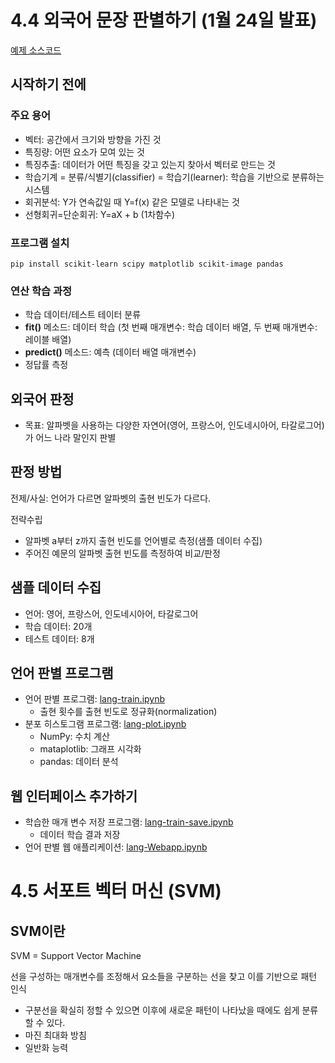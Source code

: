# 4.4 외국어 문장 판별하기 (1월 24일 발표)

[예제 소스코드](http://wikibook.co.kr/python-machine-learning/)

## 시작하기 전에

### 주요 용어

* 벡터: 공간에서 크기와 방향을 가진 것
* 특징량: 어떤 요소가 모여 있는 것
* 특징추출: 데이터가 어떤 특징을 갖고 있는지 찾아서 벡터로 만드는 것
* 학습기계 = 분류/식별기(classifier) = 학습기(learner): 학습을 기반으로 분류하는 시스템
* 회귀분석: Y가 연속값일 때 Y=f(x) 같은 모델로 나타내는 것
* 선형회귀=단순회귀: Y=aX + b (1차함수)

### 프로그램 설치

```
pip install scikit-learn scipy matplotlib scikit-image pandas
```

### 연산 학습 과정

* 학습 데이터/테스트 테이터 분류
* **fit()** 메소드: 데이터 학습 (첫 번째 매개변수: 학습 데이터 배열, 두 번째 매개변수: 레이블 배열)
* **predict()** 메소드: 예측 (데이터 배열 매개변수)
* 정답률 측정

## 외국어 판정

* 목표: 알파벳을 사용하는 다양한 자연어(영어, 프랑스어, 인도네시아어, 타갈로그어)가 어느 나라 말인지 판별

## 판정 방법

전제/사실: 언어가 다르면 알파벳의 출현 빈도가 다르다.

전략수립

* 알파벳 a부터 z까지 출현 빈도를 언어별로 측정(샘플 데이터 수집)
* 주어진 예문의 알파벳 출현 빈도를 측정하여 비교/판정

## 샘플 데이터 수집

* 언어: 영어, 프랑스어, 인도네시아어, 타갈로그어
* 학습 데이터: 20개
* 테스트 데이터: 8개

## 언어 판별 프로그램
* 언어 판별 프로그램: [lang-train.ipynb](lang-train.ipynb)
  * 출현 횟수를 출현 빈도로 정규화(normalization)
* 분포 히스토그램 프로그램: [lang-plot.ipynb](lang-plot.ipynb)
  * NumPy: 수치 계산
  * mataplotlib: 그래프 시각화
  * pandas: 데이터 분석

## 웹 인터페이스 추가하기
* 학습한 매개 변수 저장 프로그램: [lang-train-save.ipynb](lang-train-save.ipynb)
  * 데이터 학습 결과 저장
* 언어 판별 웹 애플리케이션: [lang-Webapp.ipynb](lang-Webapp.ipynb)
# 4.5 서포트 벡터 머신 (SVM)

## SVM이란

SVM = Support Vector Machine

선을 구성하는 매개변수를 조정해서 요소들을 구분하는 선을 찾고 이를 기반으로 패턴 인식

- 구분선을 확실히 정할 수 있으면 이후에 새로운 패턴이 나타났을 때에도 쉽게 분류할 수 있다.
- 마진 최대화 방침
- 일반화 능력
